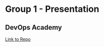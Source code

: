 <!-- classes: title -->

# Group 1 - Presentation

## DevOps Academy

[Link to Repo](https://github.com/devopsacademyau/academy)

<!-- content -->